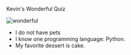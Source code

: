 Kevin's Wonderful Quiz

![wonderful](https://user-images.githubusercontent.com/32549493/33555121-1d567a28-d8cd-11e7-999f-f398b74ba7ee.gif)

- I do not have pets
- I know one programming language: Python.
- My favorite dessert is cake.
